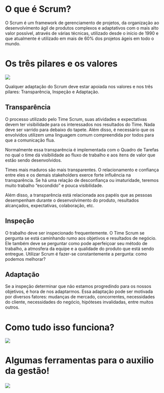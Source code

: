 # O que é Scrum?

O Scrum é um framework de gerenciamento de projetos, da organização ao desenvolvimento ágil de produtos complexos e adaptativos com o mais alto valor possível, através de várias técnicas, utilizado desde o início de 1990 e que atualmente é utilizado em mais de 60% dos projetos ágeis em todo o mundo.

# Os três pilares e os valores

![](../resources/images/ageis-pilares.png)

Qualquer adaptação do Scrum deve estar apoiada nos valores e nos três pilares: Transparência, Inspeção e Adaptação.

## ****Transparência****
O processo utilizado pelo Time Scrum, suas atividades e expectativas devem ter visibilidade para os interessados nos resultados do Time. Nada deve ser varrido para debaixo do tapete. Além disso, é necessário que os envolvidos utilizem uma linguagem comum compreendida por todos para que a comunicação flua.

Normalmente essa transparência é implementada com o Quadro de Tarefas no qual o time dá visibilidade ao fluxo de trabalho e aos itens de valor que estão sendo desenvolvidos.

Times mais maduros são mais transparentes. O relacionamento e confiança entre eles e os demais stakeholders exerce forte influência na transparência. Se há uma relação de desconfiança ou imaturidade, teremos muito trabalho “escondido” e pouca visibilidade.

Além disso, a transparência está relacionada aos papéis que as pessoas desempenham durante o desenvolvimento do produto, resultados alcançados, expectativas, colaboração, etc.

## ****Inspeção****
O trabalho deve ser inspecionado frequentemente. O Time Scrum se pergunta se está caminhando rumo aos objetivos e resultados de negócio. Ele também deve se perguntar como pode aperfeiçoar seu método de trabalho, a atmosfera da equipe e a qualidade do produto que está sendo entregue. Utilizar Scrum é fazer-se constantemente a pergunta: como podemos melhorar?

## ****Adaptação****
Se a inspeção determinar que não estamos progredindo para os nossos objetivos, é hora de nos adaptarmos. Essa adaptação pode ser motivada por diversos fatores: mudanças de mercado, concorrentes, necessidades do cliente, necessidades do negócio, hipóteses invalidadas, entre muitos outros.

# Como tudo isso funciona?

![](../resources/images/ageis-processo.png)

# Algumas ferramentas para o auxilio da gestão!

###
![](../resources/images/ageis-kanban.png)


